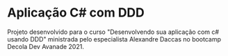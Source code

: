 #  Aplicação C# com DDD

Projeto desenvolvido para o curso "Desenvolvendo sua aplicação com c# usando DDD" ministrada pelo especialista Alexandre Daccas no bootcamp Decola Dev Avanade 2021.
